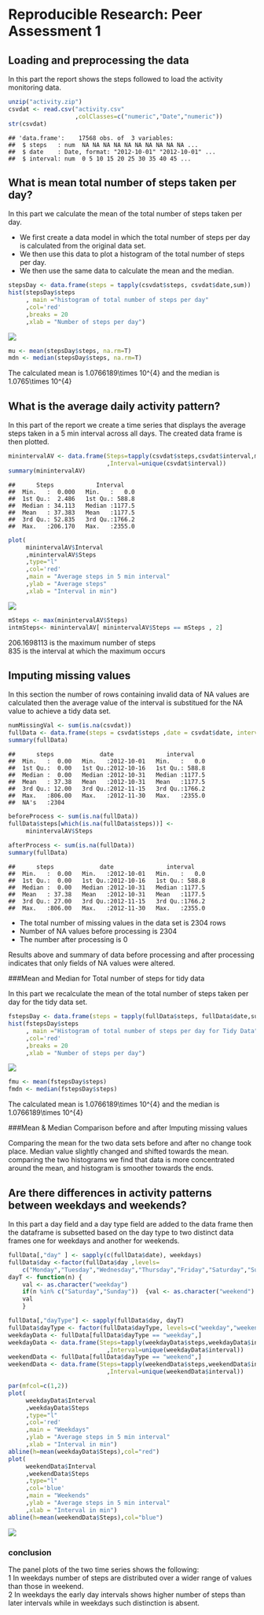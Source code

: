 # Reproducible Research: Peer Assessment 1


## Loading and preprocessing the data
In this part the report shows the steps followed to load the activity monitoring data.

```r
unzip("activity.zip")
csvdat <- read.csv("activity.csv"
                   ,colClasses=c("numeric","Date","numeric"))
str(csvdat)
```

```
## 'data.frame':	17568 obs. of  3 variables:
##  $ steps   : num  NA NA NA NA NA NA NA NA NA NA ...
##  $ date    : Date, format: "2012-10-01" "2012-10-01" ...
##  $ interval: num  0 5 10 15 20 25 30 35 40 45 ...
```
## What is mean total number of steps taken per day?
In this part we calculate the mean of the total number of steps taken per day.   
* We first create a data model in which the total number of steps per day is calculated from the original data set.   
* We then use this data to plot a histogram of the total number of steps per day.  
* We then use the same data to calculate the mean and the median.


```r
stepsDay <- data.frame(steps = tapply(csvdat$steps, csvdat$date,sum))
hist(stepsDay$steps
     , main ="histogram of total number of steps per day"
     ,col='red'
     ,breaks = 20
     ,xlab = "Number of steps per day")
```

![](prj1_files/figure-html/unnamed-chunk-2-1.png) 

```r
mu <- mean(stepsDay$steps, na.rm=T)
mdn <- median(stepsDay$steps, na.rm=T)
```


The calculated mean is 1.0766189\times 10^{4} and the median is 1.0765\times 10^{4}



## What is the average daily activity pattern?

In this part of the report we create a time series that displays the average steps taken in a 5 min interval across all days. The created data frame is then plotted.


```r
minintervalAV <- data.frame(Steps=tapply(csvdat$steps,csvdat$interval,mean,na.rm=T)
                            ,Interval=unique(csvdat$interval))
summary(minintervalAV)
```

```
##      Steps            Interval     
##  Min.   :  0.000   Min.   :   0.0  
##  1st Qu.:  2.486   1st Qu.: 588.8  
##  Median : 34.113   Median :1177.5  
##  Mean   : 37.383   Mean   :1177.5  
##  3rd Qu.: 52.835   3rd Qu.:1766.2  
##  Max.   :206.170   Max.   :2355.0
```

```r
plot(
     minintervalAV$Interval
     ,minintervalAV$Steps
     ,type="l"
     ,col='red'
     ,main = "Average steps in 5 min interval"
     ,ylab = "Average steps"
     ,xlab = "Interval in min")
```

![](prj1_files/figure-html/unnamed-chunk-3-1.png) 

```r
mSteps <- max(minintervalAV$Steps)
intmSteps<- minintervalAV[ minintervalAV$Steps == mSteps , 2]
```
206.1698113 is the maximum number of steps  
835 is the interval at which the maximum occurs


## Imputing missing values

In this section the number of rows containing invalid data of NA values are calculated then the average value of the interval is substitued for the NA value to achieve a tidy data set.


```r
numMissingVal <- sum(is.na(csvdat))
fullData <- data.frame(steps = csvdat$steps ,date = csvdat$date, interval = csvdat$interval)
summary(fullData)
```

```
##      steps             date               interval     
##  Min.   :  0.00   Min.   :2012-10-01   Min.   :   0.0  
##  1st Qu.:  0.00   1st Qu.:2012-10-16   1st Qu.: 588.8  
##  Median :  0.00   Median :2012-10-31   Median :1177.5  
##  Mean   : 37.38   Mean   :2012-10-31   Mean   :1177.5  
##  3rd Qu.: 12.00   3rd Qu.:2012-11-15   3rd Qu.:1766.2  
##  Max.   :806.00   Max.   :2012-11-30   Max.   :2355.0  
##  NA's   :2304
```

```r
beforeProcess <- sum(is.na(fullData))
fullData$steps[which(is.na(fullData$steps))] <-
     minintervalAV$Steps 
    
afterProcess <- sum(is.na(fullData))
summary(fullData)
```

```
##      steps             date               interval     
##  Min.   :  0.00   Min.   :2012-10-01   Min.   :   0.0  
##  1st Qu.:  0.00   1st Qu.:2012-10-16   1st Qu.: 588.8  
##  Median :  0.00   Median :2012-10-31   Median :1177.5  
##  Mean   : 37.38   Mean   :2012-10-31   Mean   :1177.5  
##  3rd Qu.: 27.00   3rd Qu.:2012-11-15   3rd Qu.:1766.2  
##  Max.   :806.00   Max.   :2012-11-30   Max.   :2355.0
```

*  The total number of missing values in the data set is 2304 rows  
*  Number of NA values before processing is 2304  
*  The number after processing is 0   

Results above and summary of data before processing and after processing indicates that only fields of NA values were altered.

###Mean and Median for Total number of steps for tidy data

In this part we recalculate the mean of the total number of steps taken per day for the tidy data set.   


```r
fstepsDay <- data.frame(steps = tapply(fullData$steps, fullData$date,sum))
hist(fstepsDay$steps
     , main ="Histogram of total number of steps per day for Tidy Data"
     ,col='red'
     ,breaks = 20
     ,xlab = "Number of steps per day")
```

![](prj1_files/figure-html/unnamed-chunk-5-1.png) 

```r
fmu <- mean(fstepsDay$steps)
fmdn <- median(fstepsDay$steps)
```

The calculated mean is 1.0766189\times 10^{4} and the median is 1.0766189\times 10^{4}

###Mean & Median Comparison before and after Imputing missing values

Comparing the mean for the two data sets before and after no change took place. Median value slightly changed and shifted towards the mean.
comparing the two histograms we find that data is more concentrated around the mean, and histogram is smoother towards the ends.


## Are there differences in activity patterns between weekdays and weekends?

In this part a day field and a day type field are added to the data frame then the dataframe is subsetted based on the day type to two distinct data frames one for weekdays and another for weekends. 



```r
fullData[,"day" ] <- sapply(c(fullData$date), weekdays)
fullData$day <-factor(fullData$day ,levels= 
    c("Monday","Tuesday","Wednesday","Thursday","Friday","Saturday","Sunday"))  
dayT <- function(n) {
    val <- as.character("weekday")
    if(n %in% c("Saturday","Sunday"))  {val <- as.character("weekend")  }
    val
    }

fullData[,"dayType"] <- sapply(fullData$day, dayT)
fullData$dayType <- factor(fullData$dayType, levels=c("weekday","weekend"))
weekdayData <- fullData[fullData$dayType == "weekday",]
weekdayData <- data.frame(Steps=tapply(weekdayData$steps,weekdayData$interval,mean,na.rm=T)
                            ,Interval=unique(weekdayData$interval))
weekendData <- fullData[fullData$dayType == "weekend",]
weekendData <- data.frame(Steps=tapply(weekendData$steps,weekendData$interval,mean,na.rm=T)
                            ,Interval=unique(weekendData$interval))

par(mfcol=c(1,2))
plot(
     weekdayData$Interval
     ,weekdayData$Steps
     ,type="l"
     ,col='red'
     ,main = "Weekdays"
     ,ylab = "Average steps in 5 min interval"
     ,xlab = "Interval in min")
abline(h=mean(weekdayData$Steps),col="red")
plot(
     weekendData$Interval
     ,weekendData$Steps
     ,type="l"
     ,col='blue'
     ,main = "Weekends"
     ,ylab = "Average steps in 5 min interval"
     ,xlab = "Interval in min")
abline(h=mean(weekendData$Steps),col="blue")
```

![](prj1_files/figure-html/unnamed-chunk-6-1.png) 
 
### conclusion 
The panel plots of the two time series shows the following:  
1  In weekdays number of steps are distributed over a wider range of values than those in weekend.  
2  In weekdays the early day intervals shows higher number of steps than later intervals while in weekdays such distinction is absent. 

